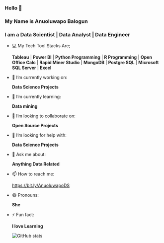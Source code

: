 ### Hello :wave:
### My Name is Anuoluwapo Balogun
### I am a Data Scientist | Data Analyst | Data Engineer

<!--
**Designegycreatives/Designegycreatives** is a ✨ _special_ ✨ repository because its `README.md` (this file) appears on your GitHub profile.
-->

 
- :computer: My Tech Tool Stacks Are;

  **Tableau** | **Power BI** | **Python Programming** | **R Programming** | **Open Office Calc** | **Rapid Miner Studio** | **MongoDB** | **Postgre SQL** | **Microsoft SQL Server** | **Excel**
  
- 🔭 I’m currently working on: 

  **Data Science Projects**

- 🌱 I’m currently learning:

  **Data mining**
  
- 👯 I’m looking to collaborate on:

  **Open Source Projects**
  
- 🤔 I’m looking for help with: 

  **Data Science Projects**
  
- 💬 Ask me about:
 
  **Anything Data Related**
  
- 📫 How to reach me:
 
  https://bit.ly/AnuoluwapoDS
  
- 😄 Pronouns: 

  **She**

- ⚡ Fun fact:

  **I love Learning**
  
   ![GitHub stats](https://github-readme-stats.vercel.app/api?username=designegycreatives&show_icons=true&hide=contribs,prs,issues,stars&theme=github_dark)


 

 
